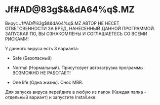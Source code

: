 # Jf#AD@83g$&&dA64%q$.MZ
 
Вирус Jf#AD@83g$&&dA64%q$.MZ
АВТОР НЕ НЕСЕТ ОТВЕТСВЕННОСТИ ЗА ВРЕД, НАНЕСЕННЫЙ ДАННОЙ ПРОГРАММОЙ.
ЗАПУСКАЯ ПО, ВЫ ОЗНАКОМЛЕНЫ И СОГЛАШАЕТЕСЬ СО ВСЕМИ РИСКАМИ!

У данного вируса есть 3 варианта:

 - Safe (Безопасный)

 - Normal (Нормальный). Присутсвует автозагрузка программы.
 ВОЗМОЖНО НЕ РАБОТАЕТ!
 
 - One life (Одна жизнь). Снос MBR.

Для запуска вируса перейдите в любую из папок (Каждая папка - отдельный
вариант) и запустите Install.exe.
